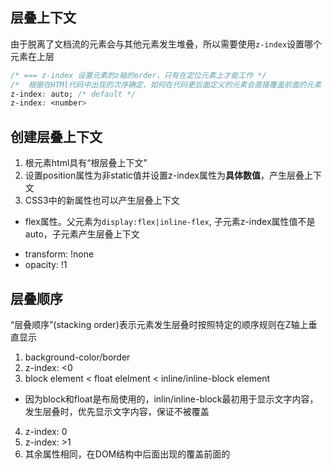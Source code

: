 
## 层叠上下文
由于脱离了文档流的元素会与其他元素发生堆叠，所以需要使用`z-index`设置哪个元素在上层

```css
/* === z-index 设置元素的z轴的order，只有在定位元素上才能工作 */
/*  根据在HTMl代码中出现的次序确定，如何在代码更后面定义的元素会直接覆盖前面的元素 */
z-index: auto; /* default */
z-index: <number>
```

## 创建层叠上下文
1. 根元素html具有“根层叠上下文”
2. 设置position属性为非static值并设置z-index属性为**具体数值**，产生层叠上下文
3. CSS3中的新属性也可以产生层叠上下文
  * flex属性。父元素为`display:flex|inline-flex`, 子元素z-index属性值不是auto，子元素产生层叠上下文
  - transform: !none
  - opacity: !1

## 层叠顺序
“层叠顺序”(stacking order)表示元素发生层叠时按照特定的顺序规则在Z轴上垂直显示
1. background-color/border
2. z-index: <0
3. block element < float elelment < inline/inline-block element
  - 因为block和float是布局使用的，inlin/inline-block最初用于显示文字内容，发生层叠时，优先显示文字内容，保证不被覆盖
4. z-index: 0
5. z-index: >1
6. 其余属性相同，在DOM结构中后面出现的覆盖前面的
